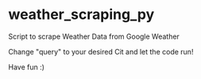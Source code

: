 # weather_scraping_py
Script to scrape Weather Data from Google Weather

Change "query" to your desired Cit and let the code run!

Have fun :)
